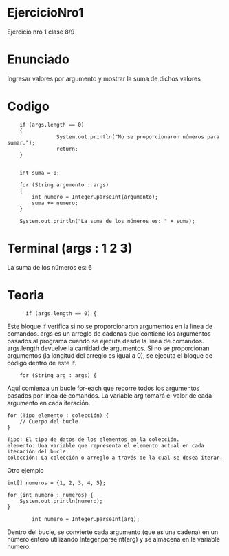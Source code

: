 # EjercicioNro1
Ejercicio nro 1 clase 8/9

# Enunciado
Ingresar valores por argumento y mostrar la suma de dichos valores

# Codigo

        if (args.length == 0) 
        {
                    System.out.println("No se proporcionaron números para sumar.");
                    return;
        }

        
        int suma = 0; 

        for (String argumento : args) 
        {
            int numero = Integer.parseInt(argumento); 
            suma += numero; 
        }

        System.out.println("La suma de los números es: " + suma);

# Terminal (args : 1 2 3)
La suma de los números es: 6

# Teoria

          if (args.length == 0) {

Este bloque if verifica si no se proporcionaron argumentos en la línea de comandos.
args es un arreglo de cadenas que contiene los argumentos pasados al programa cuando se ejecuta desde la línea de comandos.
args.length devuelve la cantidad de argumentos.
Si no se proporcionan argumentos (la longitud del arreglo es igual a 0), se ejecuta el bloque de código dentro de este if.

        for (String arg : args) {
        
Aquí comienza un bucle for-each que recorre todos los argumentos pasados por línea de comandos. 
La variable arg tomará el valor de cada argumento en cada iteración.

    for (Tipo elemento : colección) {
        // Cuerpo del bucle
    }

    Tipo: El tipo de datos de los elementos en la colección.
    elemento: Una variable que representa el elemento actual en cada iteración del bucle.
    colección: La colección o arreglo a través de la cual se desea iterar.

Otro ejemplo

    int[] numeros = {1, 2, 3, 4, 5};
    
    for (int numero : numeros) {
        System.out.println(numero);
    }

            int numero = Integer.parseInt(arg);

Dentro del bucle, se convierte cada argumento (que es una cadena) en un número entero utilizando Integer.parseInt(arg) y se almacena en la variable numero.
